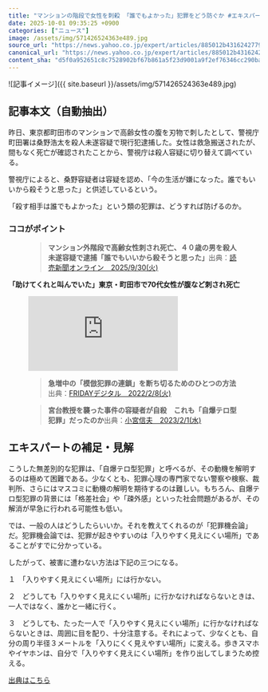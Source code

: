 ```yaml
---
title: "マンションの階段で女性を刺殺 「誰でもよかった」犯罪をどう防ぐか #エキスパートトピ"
date: 2025-10-01 09:35:25 +0900
categories: ["ニュース"]
image: /assets/img/571426524363e489.jpg
source_url: "https://news.yahoo.co.jp/expert/articles/885012b4316242779be69c6fb07b322849e33293/"
canonical_url: "https://news.yahoo.co.jp/expert/articles/885012b4316242779be69c6fb07b322849e33293/"
content_sha: "d5f0a952651c8c7528902bf67b861a5f23d9001a9f2ef76346cc290baaed0523"
---
```


![記事イメージ]({{ site.baseurl }}/assets/img/571426524363e489.jpg)

## 記事本文（自動抽出）
<div><div data-ual-view-type="detail" data-ual="service:news;apptype:web;opttype:pc;content_id:885012b4316242779be69c6fb07b322849e33293;id_type:shannon_article;mtestid:mfn_18800=ttlg2t1"><p data-role="paragraph">昨日、東京都町田市のマンションで高齢女性の腹を刃物で刺したとして、警視庁町田署は桑野浩太を殺人未遂容疑で現行犯逮捕した。女性は救急搬送されたが、間もなく死亡が確認されたことから、警視庁は殺人容疑に切り替えて調べている。</p><p data-role="paragraph">警視庁によると、桑野容疑者は容疑を認め、「今の生活が嫌になった。誰でもいいから殺そうと思った」と供述しているという。</p><p data-role="paragraph">「殺す相手は誰でもよかった」という類の犯罪は、どうすれば防げるのか。</p><h3 data-role="point-label">ココがポイント</h3><figure data-role="quote"><blockquote><p><b data-role="bring-attention">マンション外階段で高齢女性刺され死亡、４０歳の男を殺人未遂容疑で逮捕「誰でもいいから殺そうと思った」</b>出典：<a data-role="anchor" href="https://www.yomiuri.co.jp/national/20250930-OYT1T50196/" target="_blank" rel="nofollow noopener noreferrer">読売新聞オンライン　2025/9/30(火)</a></p></blockquote></figure><p data-role="paragraph"><b data-role="bring-attention">「助けてくれと叫んでいた」東京・町田市で70代女性が腹など刺され死亡</b></p><figure data-role="youtube" id="3mMw3iOtplI"><iframe src="https://www.youtube.com/embed/3mMw3iOtplI?rel=0&amp;wmode=transparent" frameborder="0" wmode="opaque" allowfullscreen>VIDEO</iframe></figure><figure data-role="quote"><blockquote><p><b data-role="bring-attention">急増中の「模倣犯罪の連鎖」を断ち切るためのひとつの方法</b>出典：<a data-role="anchor" href="https://friday.kodansha.co.jp/article/228483" target="_blank" rel="nofollow noopener noreferrer">FRIDAYデジタル　2022/2/8(火)</a></p></blockquote></figure><figure data-role="quote"><blockquote><p><b data-role="bring-attention">宮台教授を襲った事件の容疑者が自殺　これも「自爆テロ型犯罪」だったのか</b>出典：<a data-role="anchor" href="https://news.yahoo.co.jp/expert/articles/fdb458dd2e9a2ab94b738841a4370c1bd2dccaf9" target="_blank" rel="nofollow noopener noreferrer">小宮信夫　2023/2/1(水)</a></p></blockquote></figure><h2 data-role="heading-primary">エキスパートの補足・見解</h2><p data-role="paragraph">こうした無差別的な犯罪は、「自爆テロ型犯罪」と呼べるが、その動機を解明するのは極めて困難である。少なくとも、犯罪心理の専門家でない警察や検察、裁判所、さらにはマスコミに動機の解明を期待するのは難しい。もちろん、自爆テロ型犯罪の背景には「格差社会」や「疎外感」といった社会問題があるが、その解消が早急に行われる可能性も低い。</p><p data-role="paragraph">では、一般の人はどうしたらいいか。それを教えてくれるのが「犯罪機会論」だ。犯罪機会論では、犯罪が起きやすいのは「入りやすく見えにくい場所」であることがすでに分かっている。</p><p data-role="paragraph">したがって、被害に遭わない方法は下記の三つになる。</p><p data-role="paragraph">１　「入りやすく見えにくい場所」には行かない。</p><p data-role="paragraph">２　どうしても「入りやすく見えにくい場所」に行かなければならないときは、一人ではなく、誰かと一緒に行く。</p><p data-role="paragraph">３　どうしても、たった一人で「入りやすく見えにくい場所」に行かなければならないときは、周囲に目を配り、十分注意する。それによって、少なくとも、自分の周り半径３メートルを「入りにくく見えやすい場所」に変える。歩きスマホやイヤホンは、自分で「入りやすく見えにくい場所」を作り出してしまうため控える。</p><p data-role="paragraph-empty"></p></div></div>

[出典はこちら](https://news.yahoo.co.jp/expert/articles/885012b4316242779be69c6fb07b322849e33293/)

